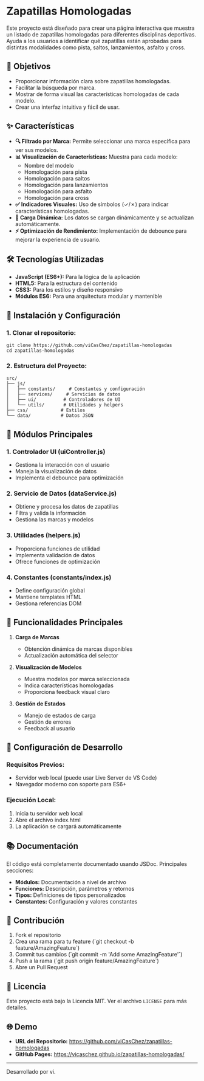 # Zapatillas Homologadas

Este proyecto está diseñado para crear una página interactiva que muestra un listado de zapatillas homologadas para diferentes disciplinas deportivas. Ayuda a los usuarios a identificar qué zapatillas están aprobadas para distintas modalidades como pista, saltos, lanzamientos, asfalto y cross.

## 🎯 Objetivos
- Proporcionar información clara sobre zapatillas homologadas.
- Facilitar la búsqueda por marca.
- Mostrar de forma visual las características homologadas de cada modelo.
- Crear una interfaz intuitiva y fácil de usar.

## ✨ Características
- **🔍 Filtrado por Marca:** Permite seleccionar una marca específica para ver sus modelos.
- **📊 Visualización de Características:** Muestra para cada modelo:
  - Nombre del modelo
  - Homologación para pista
  - Homologación para saltos
  - Homologación para lanzamientos
  - Homologación para asfalto
  - Homologación para cross
- **✅ Indicadores Visuales:** Uso de símbolos (✓/✗) para indicar características homologadas.
- **🔄 Carga Dinámica:** Los datos se cargan dinámicamente y se actualizan automáticamente.
- **⚡ Optimización de Rendimiento:** Implementación de debounce para mejorar la experiencia de usuario.

## 🛠️ Tecnologías Utilizadas
- **JavaScript (ES6+):** Para la lógica de la aplicación
- **HTML5:** Para la estructura del contenido
- **CSS3:** Para los estilos y diseño responsivo
- **Módulos ES6:** Para una arquitectura modular y mantenible

## 🚀 Instalación y Configuración

### 1. Clonar el repositorio:
```
git clone https://github.com/viCasChez/zapatillas-homologadas
cd zapatillas-homologadas
```

### 2. Estructura del Proyecto:
```
src/
├── js/
│   ├── constants/     # Constantes y configuración
│   ├── services/     # Servicios de datos
│   ├── ui/          # Controladores de UI
│   └── utils/       # Utilidades y helpers
├── css/            # Estilos
└── data/           # Datos JSON
```

## 🧩 Módulos Principales

### 1. **Controlador UI (uiController.js)**
- Gestiona la interacción con el usuario
- Maneja la visualización de datos
- Implementa el debounce para optimización

### 2. **Servicio de Datos (dataService.js)**
- Obtiene y procesa los datos de zapatillas
- Filtra y valida la información
- Gestiona las marcas y modelos

### 3. **Utilidades (helpers.js)**
- Proporciona funciones de utilidad
- Implementa validación de datos
- Ofrece funciones de optimización

### 4. **Constantes (constants/index.js)**
- Define configuración global
- Mantiene templates HTML
- Gestiona referencias DOM

## 📖 Funcionalidades Principales

1. **Carga de Marcas**
   - Obtención dinámica de marcas disponibles
   - Actualización automática del selector

2. **Visualización de Modelos**
   - Muestra modelos por marca seleccionada
   - Indica características homologadas
   - Proporciona feedback visual claro

3. **Gestión de Estados**
   - Manejo de estados de carga
   - Gestión de errores
   - Feedback al usuario

## 🔧 Configuración de Desarrollo

### Requisitos Previos:
- Servidor web local (puede usar Live Server de VS Code)
- Navegador moderno con soporte para ES6+

### Ejecución Local:
1. Inicia tu servidor web local
2. Abre el archivo index.html
3. La aplicación se cargará automáticamente

## 📚 Documentación

El código está completamente documentado usando JSDoc. Principales secciones:

- **Módulos:** Documentación a nivel de archivo
- **Funciones:** Descripción, parámetros y retornos
- **Tipos:** Definiciones de tipos personalizados
- **Constantes:** Configuración y valores constantes

## 🤝 Contribución

1. Fork el repositorio
2. Crea una rama para tu feature (\`git checkout -b feature/AmazingFeature\`)
3. Commit tus cambios (\`git commit -m 'Add some AmazingFeature'\`)
4. Push a la rama (\`git push origin feature/AmazingFeature\`)
5. Abre un Pull Request

## 📝 Licencia

Este proyecto está bajo la Licencia MIT. Ver el archivo `LICENSE` para más detalles.

## 🌐 Demo

- **URL del Repositorio:** https://github.com/viCasChez/zapatillas-homologadas
- **GitHub Pages:** https://vicaschez.github.io/zapatillas-homologadas/

---

Desarrollado por vi.